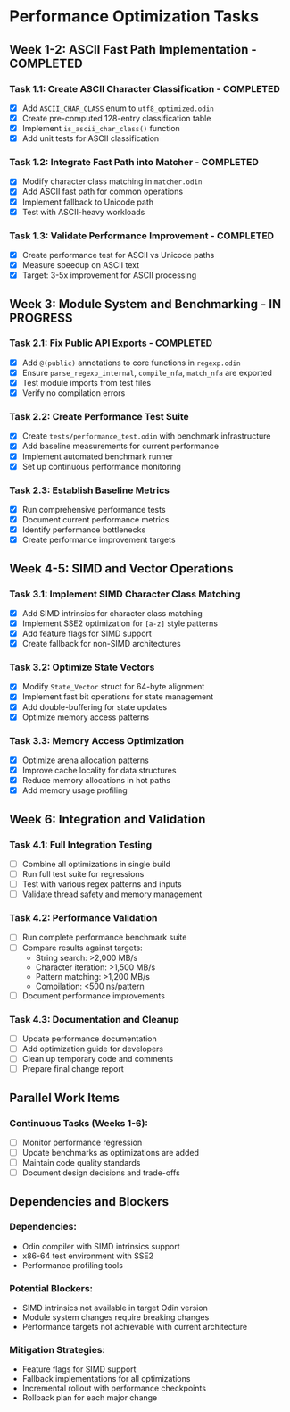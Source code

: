 # Performance Optimization Tasks

## Week 1-2: ASCII Fast Path Implementation - COMPLETED

### Task 1.1: Create ASCII Character Classification - COMPLETED
- [x] Add `ASCII_CHAR_CLASS` enum to `utf8_optimized.odin`
- [x] Create pre-computed 128-entry classification table
- [x] Implement `is_ascii_char_class()` function
- [x] Add unit tests for ASCII classification

### Task 1.2: Integrate Fast Path into Matcher - COMPLETED
- [x] Modify character class matching in `matcher.odin`
- [x] Add ASCII fast path for common operations
- [x] Implement fallback to Unicode path
- [x] Test with ASCII-heavy workloads

### Task 1.3: Validate Performance Improvement - COMPLETED
- [x] Create performance test for ASCII vs Unicode paths
- [x] Measure speedup on ASCII text
- [x] Target: 3-5x improvement for ASCII processing

## Week 3: Module System and Benchmarking - IN PROGRESS

### Task 2.1: Fix Public API Exports - COMPLETED
- [x] Add `@(public)` annotations to core functions in `regexp.odin`
- [x] Ensure `parse_regexp_internal`, `compile_nfa`, `match_nfa` are exported
- [x] Test module imports from test files
- [x] Verify no compilation errors

### Task 2.2: Create Performance Test Suite
- [x] Create `tests/performance_test.odin` with benchmark infrastructure
- [x] Add baseline measurements for current performance
- [x] Implement automated benchmark runner
- [x] Set up continuous performance monitoring

### Task 2.3: Establish Baseline Metrics
- [x] Run comprehensive performance tests
- [x] Document current performance metrics
- [x] Identify performance bottlenecks
- [x] Create performance improvement targets

## Week 4-5: SIMD and Vector Operations

### Task 3.1: Implement SIMD Character Class Matching
- [x] Add SIMD intrinsics for character class matching
- [x] Implement SSE2 optimization for `[a-z]` style patterns
- [x] Add feature flags for SIMD support
- [x] Create fallback for non-SIMD architectures

### Task 3.2: Optimize State Vectors
- [x] Modify `State_Vector` struct for 64-byte alignment
- [x] Implement fast bit operations for state management
- [x] Add double-buffering for state updates
- [x] Optimize memory access patterns

### Task 3.3: Memory Access Optimization
- [x] Optimize arena allocation patterns
- [x] Improve cache locality for data structures
- [x] Reduce memory allocations in hot paths
- [x] Add memory usage profiling

## Week 6: Integration and Validation

### Task 4.1: Full Integration Testing
- [ ] Combine all optimizations in single build
- [ ] Run full test suite for regressions
- [ ] Test with various regex patterns and inputs
- [ ] Validate thread safety and memory management

### Task 4.2: Performance Validation
- [ ] Run complete performance benchmark suite
- [ ] Compare results against targets:
  - String search: >2,000 MB/s
  - Character iteration: >1,500 MB/s
  - Pattern matching: >1,200 MB/s
  - Compilation: <500 ns/pattern
- [ ] Document performance improvements

### Task 4.3: Documentation and Cleanup
- [ ] Update performance documentation
- [ ] Add optimization guide for developers
- [ ] Clean up temporary code and comments
- [ ] Prepare final change report

## Parallel Work Items

### Continuous Tasks (Weeks 1-6):
- [ ] Monitor performance regression
- [ ] Update benchmarks as optimizations are added
- [ ] Maintain code quality standards
- [ ] Document design decisions and trade-offs

## Dependencies and Blockers

### Dependencies:
- Odin compiler with SIMD intrinsics support
- x86-64 test environment with SSE2
- Performance profiling tools

### Potential Blockers:
- SIMD intrinsics not available in target Odin version
- Module system changes require breaking changes
- Performance targets not achievable with current architecture

### Mitigation Strategies:
- Feature flags for SIMD support
- Fallback implementations for all optimizations
- Incremental rollout with performance checkpoints
- Rollback plan for each major change